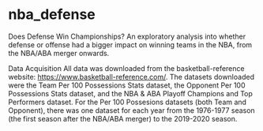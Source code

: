 # nba_defense

Does Defense Win Championships?
An exploratory analysis into whether defense or offense had a bigger impact on winning teams in the NBA, from the NBA/ABA merger onwards.

Data Acquisition
All data was downloaded from the basketball-reference website: https://www.basketball-reference.com/. The datasets downloaded were the Team Per 100 Possessions Stats dataset, the Opponent Per 100 Possessions Stats dataset, and the NBA & ABA Playoff Champions and Top Performers dataset. For the Per 100 Possesions datasets (both Team and Opponent), there was one dataset for each year from the 1976-1977 season (the first season after the NBA/ABA merger) to the 2019-2020 season.
